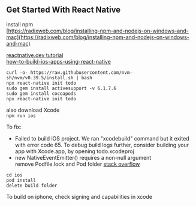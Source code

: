 ## Get Started With React Native

install npm <br>
[https://radixweb.com/blog/installing-npm-and-nodejs-on-windows-and-mac](https://radixweb.com/blog/installing-npm-and-nodejs-on-windows-and-mac)

[reactnative.dev tutorial](https://reactnative.dev/docs/tutorial?language=javascript) <br>
[how-to-build-ios-apps-using-react-native](https://blog.logrocket.com/how-to-build-ios-apps-using-react-native/)

```
curl -o- https://raw.githubusercontent.com/nvm-sh/nvm/v0.39.5/install.sh | bash
npx react-native init todo
sudo gem install activesupport -v 6.1.7.6
sudo gem install cocoapods
npx react-native init todo
```

also download Xcode <br>
```npm run ios```

To fix:
- Failed to build iOS project. We ran "xcodebuild" command but it exited with error code 65. To debug build logs further, consider building your app with Xcode.app, by opening todo.xcodeproj <br>
- new NativeEventEmitter() requires a non-null argument <br>
remove Podfile.lock and Pod folder
[stack overflow](https://stackoverflow.com/questions/55235825/error-failed-to-build-ios-project-we-ran-xcodebuild-command-but-it-exited-wit)
```
cd ios
pod install
delete build folder
```

To build on iphone, check signing and capabilities in xcode